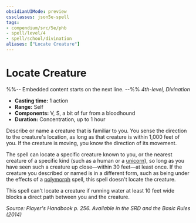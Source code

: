 ```yaml
---
obsidianUIMode: preview
cssclasses: json5e-spell
tags:
- compendium/src/5e/phb
- spell/level/4
- spell/school/divination
aliases: ["Locate Creature"]
---
```

# Locate Creature
%%-- Embedded content starts on the next line. --%%
*4th-level, Divination*  

- **Casting time:** 1 action
- **Range:** Self
- **Components:** V, S, a bit of fur from a bloodhound
- **Duration:** Concentration, up to 1 hour

Describe or name a creature that is familiar to you. You sense the direction to the creature's location, as long as that creature is within 1,000 feet of you. If the creature is moving, you know the direction of its movement.

The spell can locate a specific creature known to you, or the nearest creature of a specific kind (such as a human or a [unicorn](2-Mechanics/CLI/bestiary/celestial/unicorn.md)), so long as you have seen such a creature up close—within 30 feet—at least once. If the creature you described or named is in a different form, such as being under the effects of a [polymorph](2-Mechanics/CLI/spells/polymorph.md) spell, this spell doesn't locate the creature.

This spell can't locate a creature if running water at least 10 feet wide blocks a direct path between you and the creature.

*Source: Player's Handbook p. 256. Available in the <span title='Systems Reference Document (5.1)'>SRD</span> and the Basic Rules (2014)*